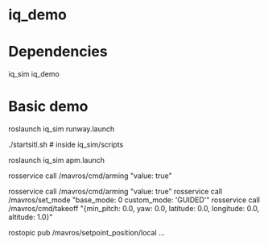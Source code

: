# iq_demo

# Dependencies 
iq_sim
iq_demo


# Basic demo
roslaunch iq_sim runway.launch

./startsitl.sh # inside iq_sim/scripts

roslaunch iq_sim apm.launch

rosservice call /mavros/cmd/arming "value: true"

rosservice call /mavros/cmd/arming "value: true"
rosservice call /mavros/set_mode "base_mode: 0
custom_mode: 'GUIDED'" 
rosservice call /mavros/cmd/takeoff "{min_pitch: 0.0, yaw: 0.0, latitude: 0.0, longitude: 0.0, altitude: 1.0}"

rostopic pub /mavros/setpoint_position/local ...
